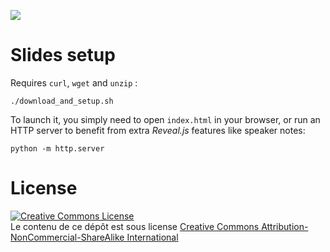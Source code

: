 [![](https://travis-ci.org/voyages-sncf-technologies/conf-open-source-en-entreprise.svg?branch=master)](https://travis-ci.org/voyages-sncf-technologies/conf-open-source-en-entreprise)

# Slides setup

Requires `curl`, `wget` and `unzip` :

    ./download_and_setup.sh

To launch it, you simply need to open `index.html` in your browser,
or run an HTTP server to benefit from extra *Reveal.js* features like speaker notes:

    python -m http.server


# License

<a rel="license" href="http://creativecommons.org/licenses/by-nc-sa/4.0/"><img alt="Creative Commons License" style="border-width:0" src="https://i.creativecommons.org/l/by-nc-sa/4.0/88x31.png" /></a><br />Le contenu de ce dépôt est sous license <a rel="license" href="http://creativecommons.org/licenses/by-nc-sa/4.0/">Creative Commons Attribution-NonCommercial-ShareAlike International</a>

